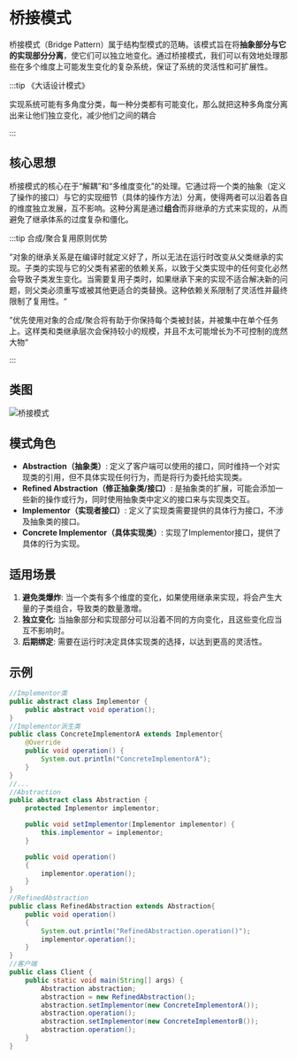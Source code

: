 # 桥接模式

桥接模式（Bridge Pattern）属于结构型模式的范畴。该模式旨在将**抽象部分与它的实现部分分离**，使它们可以独立地变化。通过桥接模式，我们可以有效地处理那些在多个维度上可能发生变化的复杂系统，保证了系统的灵活性和可扩展性。

:::tip 《大话设计模式》

实现系统可能有多角度分类，每一种分类都有可能变化，那么就把这种多角度分离出来让他们独立变化，减少他们之间的耦合

:::

## 核心思想

桥接模式的核心在于“解耦”和“多维度变化”的处理。它通过将一个类的抽象（定义了操作的接口）与它的实现细节（具体的操作方法）分离，使得两者可以沿着各自的维度独立发展，互不影响。这种分离是通过**组合**而非继承的方式来实现的，从而避免了继承体系的过度复杂和僵化。

:::tip 合成/聚合复用原则优势

”对象的继承关系是在编译时就定义好了，所以无法在运行时改变从父类继承的实现。子类的实现与它的父类有紧密的依赖关系，以致于父类实现中的任何变化必然会导致子类发生变化。当需要复用子类时，如果继承下来的实现不适合解决新的问题，则父类必须重写或被其他更适合的类替换。这种依赖关系限制了灵活性并最终限制了复用性。“

”优先使用对象的合成/聚合将有助于你保持每个类被封装，并被集中在单个任务上。这样类和类继承层次会保持较小的规模，并且不太可能增长为不可控制的庞然大物“

:::

## 类图

![桥接模式](/assets/image/method/dp/桥接模式.png)

## 模式角色

- **Abstraction（抽象类）**: 定义了客户端可以使用的接口，同时维持一个对实现类的引用，但不具体实现任何行为，而是将行为委托给实现类。
- **Refined Abstraction（修正抽象类/接口）**: 是抽象类的扩展，可能会添加一些新的操作或行为，同时使用抽象类中定义的接口来与实现类交互。
- **Implementor（实现者接口）**: 定义了实现类需要提供的具体行为接口，不涉及抽象类的接口。
- **Concrete Implementor（具体实现类）**: 实现了Implementor接口，提供了具体的行为实现。

## 适用场景

1. **避免类爆炸**: 当一个类有多个维度的变化，如果使用继承来实现，将会产生大量的子类组合，导致类的数量激增。
2. **独立变化**: 当抽象部分和实现部分可以沿着不同的方向变化，且这些变化应当互不影响时。
3. **后期绑定**: 需要在运行时决定具体实现类的选择，以达到更高的灵活性。

## 示例

```java
//Implementor类
public abstract class Implementor {
    public abstract void operation();
}
//Implementor派生类
public class ConcreteImplementorA extends Implementor{
    @Override
    public void operation() {
        System.out.println("ConcreteImplementorA");
    }
}
//...
//Abstraction
public abstract class Abstraction {
    protected Implementor implementor;

    public void setImplementor(Implementor implementor) {
        this.implementor = implementor;
    }

    public void operation()
    {
        implementor.operation();
    }
}
//RefinedAbstraction	 
public class RefinedAbstraction extends Abstraction{
    public void operation()
    {
        System.out.println("RefinedAbstraction.operation()");
        implementor.operation();
    }
}
//客户端
public class Client {
    public static void main(String[] args) {
        Abstraction abstraction;
        abstraction = new RefinedAbstraction();
        abstraction.setImplementor(new ConcreteImplementorA());
        abstraction.operation();
        abstraction.setImplementor(new ConcreteImplementorB());
        abstraction.operation();
    }
}

```

